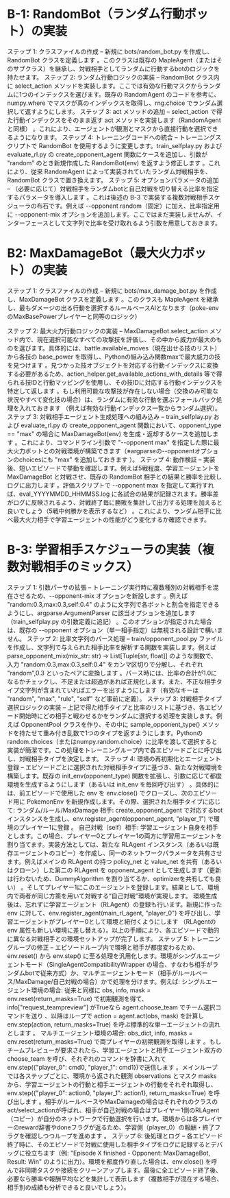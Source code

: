 # B-1: RandomBot（ランダム行動ボット）の実装
ステップ 1: クラスファイルの作成 – 新規に bots/random_bot.py を作成し、RandomBot クラスを定義します
。このクラスは既存の MapleAgent（またはそのサブクラス）を継承し、対戦相手としてランダムに行動するbotのロジックを持たせます。
ステップ 2: ランダム行動ロジックの実装 – RandomBot クラス内に select_action メソッドを実装します。ここでは有効な行動マスクからランダムに1つのインデックスを選びます。既存の RandomAgent のコードを参考に、numpy.where でマスクが真のインデックスを取得し、rng.choice でランダム選択して返すようにします。
ステップ 3: act メソッドの追加 – select_action で得た行動インデックスをそのまま返す act メソッドを実装します（RandomAgent と同様）
。これにより、エージェントが観測とマスクから直接行動を選択できるようになります。
ステップ 4: トレーニングコードへの統合 – トレーニングスクリプトで RandomBot を使用するように変更します。train_selfplay.py および evaluate_rl.py の create_opponent_agent 関数にケースを追加し、引数が "random" のとき新規作成した RandomBot(env) を返すよう修正します
。これにより、従来 RandomAgent によって実装されていたランダム対戦相手を、RandomBot クラスで置き換えます。
ステップ 5: オプションパラメータの追加 – （必要に応じて）対戦相手をランダムbotと自己対戦を切り替える比率を指定するパラメータを導入します
。これは後述の B-3 で実装する複数対戦相手スケジューラの布石です。例えば --opponent random（固定）に加え、比率指定用に --opponent-mix オプションを追加します。ここではまだ実装しませんが、インターフェースとして文字列で比率を受け取れるよう引数を用意しておきます。
# B2: MaxDamageBot（最大火力ボット）の実装
ステップ 1: クラスファイルの作成 – 新規に bots/max_damage_bot.py を作成し、MaxDamageBot クラスを定義します
。このクラスも MapleAgent を継承し、最もダメージの出る行動を選択するルールベースAIとなります（poke-envのMaxBasePowerプレイヤーと同等のロジック）

ステップ 2: 最大火力行動ロジックの実装 – MaxDamageBot.select_action メソッド内で、現在選択可能なすべての攻撃技を評価し、その中から威力が最大のものを選びます。具体的には、battle.available_moves（現在出せる技のリスト）から各技の base_power を取得し、Pythonの組み込み関数maxで最大威力の技を見つけます
。見つかった技オブジェクトを対応する行動インデックスに変換する必要があるため、action_helper.get_available_actions_with_details 等で得られる技IDと行動マッピングを使用し、その技IDに対応する行動インデックスを特定して返します
。もし利用可能な攻撃技が存在しない場合（交換のみ可能な状況やすべて変化技の場合）は、ランダムに有効な行動を選ぶフォールバック処理を入れておきます
（例えば有効な行動インデックス一覧からランダム選択）。
ステップ 3: 対戦相手エージェント生成処理への組み込み – train_selfplay.py および evaluate_rl.py の create_opponent_agent 関数において、opponent_type == "max" の場合に MaxDamageBot(env) を生成・返却するケースを追加します
。これにより、コマンドライン引数で "--opponent max" を指定した際に最大火力ボットとの対戦環境が構築できます（※argparseの--opponentオプションのchoicesにも "max" を追加しておきます
）。
ステップ 4: 動作検証 – 実装後、短いエピソードで挙動を確認します。例えば5戦程度、学習エージェントを MaxDamageBot と対戦させ、既存の RandomBot 相手との結果と勝率を比較しログに出力します
。評価スクリプトで --opponent max を指定して実行すれば、eval_YYYYMMDD_HHMMSS.log に各試合の結果が記録されます。勝率差がログに反映されるよう、対戦終了毎に勝敗を集計して出力する処理を加えると良いでしょう（5戦中何勝かを表示するなど）
。これにより、ランダム相手に比べ最大火力相手で学習エージェントの性能がどう変化するか確認できます。
# B-3: 学習相手スケジューラの実装（複数対戦相手のミックス）
ステップ 1: 引数パーサの拡張 – トレーニング実行時に複数種別の対戦相手を混在させるため、--opponent-mix オプションを新設します
。例えば "random:0.3,max:0.3,self:0.4" のように文字列で各ボットと割合を指定できるようにし、argparse.ArgumentParser に該当オプションを追加します（train_selfplay.py の引数定義に追記）
。このオプションが指定された場合は、既存の --opponent オプション（単一相手指定）は無視される設計で構いません。
ステップ 2: 比率文字列のパース処理 – train/opponent_pool.py ファイルを作成し、文字列で与えられた相手比率を解析する関数を実装します。例えば parse_opponent_mix(mix_str: str) -> List[Tuple[str, float]] のような関数で、入力 "random:0.3,max:0.3,self:0.4" をカンマ区切りで分解し、それぞれ "random",0.3 といったペアに変換します
。パース時には、比率の合計が1.0になるかチェックし、不足または超過があれば正規化します。また、不正な相手タイプ文字列が含まれていればエラーを出すようにします（有効なキーは "random", "max", "rule", "self" など事前に定義）。
ステップ 3: 対戦相手タイプ選択ロジックの実装 – 上記で得た相手タイプと比率のリストに基づき、各エピソード開始時にどの相手と戦わせるかをランダムに選択する処理を実装します。例えば OpponentPool クラスを作り、その中に sample_opponent_type() メソッドを持たせて重み付き乱数で1つのタイプを返すようにします。Pythonのrandom.choices（またはnumpy.random.choice）に比率を渡して選択すると実装が簡潔です。この処理をトレーニングループ内で各エピソードごとに呼び出し、対戦相手タイプを決定します。
ステップ 4: 環境の再初期化とエージェント登録 – エピソードごとに選択された対戦相手タイプに基づき、新たな対戦環境を構築します。既存の init_env(opponent_type) 関数を拡張し、引数に応じて都度環境を生成するようにします（あるいは init_env を毎回呼び出す）
。具体的には、前エピソードで使用した env を env.close() でクローズし、次のエピソード用に PokemonEnv を新規作成します。その際、選択された相手タイプに応じて:
ランダム/ルール/MaxDamage 相手: create_opponent_agent で対応するbotインスタンスを生成し、env.register_agent(opponent_agent, "player_1") で環境のプレイヤー1に登録
。
自己対戦（self）相手: 学習エージェント自身を相手とします。この場合、プレイヤー0とプレイヤー1の両方に学習用エージェントを割り当てます。実装方法としては、新たな RLAgent インスタンス（あるいは既存エージェントのコピー）を作成し、同一のネットワークパラメータを共有させます。例えばメインの RLAgent の持つ policy_net と value_net を共有（あるいはクローン）した第二の RLAgent を opponent_agent として生成します（更新は行わないため、DummyAlgorithm を割り当てるか、optimizerを共有しても良い）
。そしてプレイヤー1にこのエージェントを登録します。結果として、環境内で両者が同じ方策を用いて対戦する“自己対戦”環境が実現します。
環境生成後は、忘れずに学習エージェント（RLAgent）の登録も行います。新規に作った env に対して、env.register_agent(main_rl_agent, "player_0") を呼び出し、学習エージェントがプレイヤー0として環境と紐付くようにします
（RLAgentの env 属性も新しい環境に差し替える）。以上の手順により、各エピソードで動的に異なる対戦相手との環境セットアップが完了します。
ステップ 5: トレーニングループの修正 – エピソードループ内で環境と相手が都度変わるため、env.reset() から env.step() に至る処理を汎用化します。環境がシングルエージェントモード（SingleAgentCompatibilityWrapper の場合、すなわち相手がランダムbotで従来方式）か、マルチエージェントモード（相手がルールベース/MaxDamage/自己対戦の場合）かで処理を分けます。例えば:
シングルエージェント環境の場合: 従来と同様に obs, info, mask = env.reset(return_masks=True) で初期観測を得て、info["request_teampreview"] がTrueなら agent.choose_team でチーム選択コマンドを送り
、以降はループで action = agent.act(obs, mask) を計算し env.step(action, return_masks=True) を呼ぶ標準的な単一エージェントの流れとします
。
マルチエージェント環境の場合: obs_dict, info, masks = env.reset(return_masks=True) で両プレイヤーの初期観測を取得します
。もしチームプレビューが要求されたら、学習エージェントと相手エージェント双方の choose_team を呼び、それぞれのコマンドを辞書に入れてenv.step({"player_0": cmd0, "player_1": cmd1})で送信します
。メインループでは各ステップごとに、環境から返された観測 observations とマスク masks から、学習エージェントの行動と相手エージェントの行動をそれぞれ取得し、env.step({"player_0": action0, "player_1": action1}, return_masks=True) を呼び出します
。相手がルールベースやMaxDamageの場合はそれぞれのクラスのact/select_actionが呼ばれ、相手が自己対戦の場合はプレイヤー1側のRLAgent（コピー）が自分のネットワークで行動選択を行います。環境からは各プレイヤーのreward辞書やdoneフラグが返るため、学習側（player_0）の報酬・終了フラグを確認しつつループを進めます
。
ステップ 6: 後処理とログ – 各エピソード終了時に、そのエピソードで対戦に使用した相手タイプをログに記録するとデバッグに役立ちます（例: "Episode X finished - Opponent: MaxDamageBot, Result: Win" のように出力）。環境を都度作り直した場合は、env.close() を呼んで非同期タスクや接続をクリーンアップします。最後に全エピソード終了後、必要なら勝率や報酬平均などを集計して表示します（複数相手が混在する場合、相手別の成績も分析できると良いでしょう）。